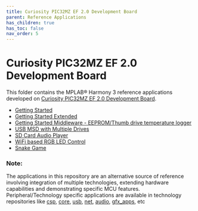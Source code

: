 ```yaml
---
title: Curiosity PIC32MZ EF 2.0 Development Board
parent: Reference Applications
has_children: true
has_toc: false
nav_order: 5
---
```

# Curiosity PIC32MZ EF 2.0 Development Board

This folder contains the MPLAB® Harmony 3 reference applications developed on [Curiosity PIC32MZ EF 2.0 Development Board](https://www.microchip.com/Developmenttools/ProductDetails/DM320209).


* [Getting Started](./pic32mzef_getting_started/readme.md)
* [Getting Started Extended](./getting_started_ext/readme.md)
* [Getting Started Middleware - EEPROM/Thumb drive temperature logger](./getting_started_middleware/readme.md)
* [USB MSD with Multiple Drives](./msd_multiple_luns/readme.md)
* [SD Card Audio Player](./sdcard_player/readme.md)
* [WiFi based RGB LED Control](./wifi_rgb_easy_configuration/readme.md)
* [Snake Game](./snake_game/readme.md)


### **Note:**
The applications in this repository are an alternative source of reference involving integration of multiple technologies, extending hardware capabilities and demonstrating specific MCU features.
Peripheral/Technology specific applications are available in technology repositories like [csp](https://github.com/Microchip-MPLAB-Harmony/csp), [core](https://github.com/Microchip-MPLAB-Harmony/core), [usb](https://github.com/Microchip-MPLAB-Harmony/usb), [net](https://github.com/Microchip-MPLAB-Harmony/net), [audio](https://github.com/Microchip-MPLAB-Harmony/audio), [gfx_apps](https://github.com/Microchip-MPLAB-Harmony/gfx_apps), etc
